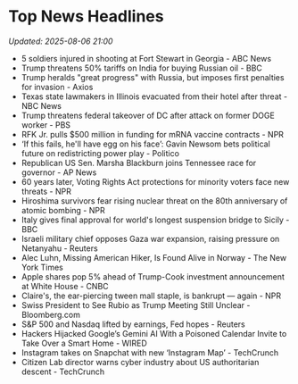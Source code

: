# Top News Headlines

_Updated: 2025-08-06 21:00_

- 5 soldiers injured in shooting at Fort Stewart in Georgia - ABC News
- Trump threatens 50% tariffs on India for buying Russian oil - BBC
- Trump heralds "great progress" with Russia, but imposes first penalties for invasion - Axios
- Texas state lawmakers in Illinois evacuated from their hotel after threat - NBC News
- Trump threatens federal takeover of DC after attack on former DOGE worker - PBS
- RFK Jr. pulls $500 million in funding for mRNA vaccine contracts - NPR
- ‘If this fails, he'll have egg on his face’: Gavin Newsom bets political future on redistricting power play - Politico
- Republican US Sen. Marsha Blackburn joins Tennessee race for governor - AP News
- 60 years later, Voting Rights Act protections for minority voters face new threats - NPR
- Hiroshima survivors fear rising nuclear threat on the 80th anniversary of atomic bombing - NPR
- Italy gives final approval for world's longest suspension bridge to Sicily - BBC
- Israeli military chief opposes Gaza war expansion, raising pressure on Netanyahu - Reuters
- Alec Luhn, Missing American Hiker, Is Found Alive in Norway - The New York Times
- Apple shares pop 5% ahead of Trump-Cook investment announcement at White House - CNBC
- Claire's, the ear-piercing tween mall staple, is bankrupt — again - NPR
- Swiss President to See Rubio as Trump Meeting Still Unclear - Bloomberg.com
- S&P 500 and Nasdaq lifted by earnings, Fed hopes - Reuters
- Hackers Hijacked Google’s Gemini AI With a Poisoned Calendar Invite to Take Over a Smart Home - WIRED
- Instagram takes on Snapchat with new ‘Instagram Map’ - TechCrunch
- Citizen Lab director warns cyber industry about US authoritarian descent - TechCrunch